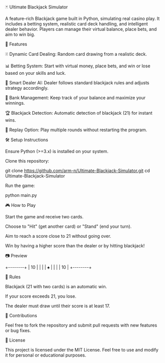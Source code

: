 🃏 Ultimate Blackjack Simulator

A feature-rich Blackjack game built in Python, simulating real casino play. It includes a betting system, realistic card deck handling, and intelligent dealer behavior. Players can manage their virtual balance, place bets, and aim to win big.

📌 Features

🃠 Dynamic Card Dealing: Random card drawing from a realistic deck.

📊 Betting System: Start with virtual money, place bets, and win or lose based on your skills and luck.

🤖 Smart Dealer AI: Dealer follows standard blackjack rules and adjusts strategy accordingly.

🏦 Bank Management: Keep track of your balance and maximize your winnings.

🏆 Blackjack Detection: Automatic detection of blackjack (21) for instant wins.

🔄 Replay Option: Play multiple rounds without restarting the program.

🛠️ Setup Instructions

Ensure Python (>=3.x) is installed on your system.

Clone this repository:

git clone https://github.com/arm-n/Ultimate-Blackjack-Simulator.git
cd Ultimate-Blackjack-Simulator

Run the game:

python main.py

🎮 How to Play

Start the game and receive two cards.

Choose to "Hit" (get another card) or "Stand" (end your turn).

Aim to reach a score close to 21 without going over.

Win by having a higher score than the dealer or by hitting blackjack!

📷 Preview

+--------+
| 10     |
|        |
|   ♠    |
|        |
|     10 |
+--------+

📌 Rules

Blackjack (21 with two cards) is an automatic win.

If your score exceeds 21, you lose.

The dealer must draw until their score is at least 17.

📣 Contributions

Feel free to fork the repository and submit pull requests with new features or bug fixes.

📄 License

This project is licensed under the MIT License. Feel free to use and modify it for personal or educational purposes.
